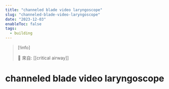 ```yaml
---
title: "channeled blade video laryngoscope"
slug: "channeled-blade-video-laryngoscope"
date: "2023-12-03"
enableToc: false
tags:
  - building
---
```


> [!info]
>
> 🌱 來自: [[critical airway]]

# channeled blade video laryngoscope



